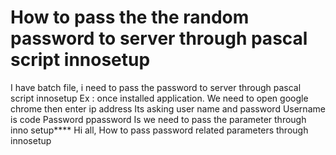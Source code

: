 
# How to pass the the random password to server through pascal script innosetup

I have batch file, i need to pass the password to server through pascal script innosetup
Ex : once installed application. We need to open google chrome then enter ip address
Its asking user name and password
Username is code
Password
ppassword Is we need to pass the parameter through inno setup****
Hi all,
How to pass password related parameters through innosetup

        